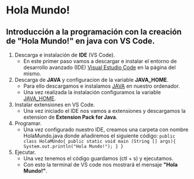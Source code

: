 # Hola Mundo!

## Introducción a la programación con la creación de "Hola Mundo!" en java con VS Code.
1. Descarga e instalación de **IDE** (VS Code).
   - En este primer paso vamos a descargar e instalar el entorno de desarrollo avanzado (IDE) [Visual Estudio Code](https://code.visualstudio.com/download) en la página del mismo.
2. Descarga de  **JAVA**  y configuracion de la variable **JAVA_HOME**.
   - Para ello descargamos e instalamos [JAVA](https://www.java.com/es/download/manual.jsp) en nuestro ordenador.
   - Una vez realizada la instalación configuramos la variable [JAVA_HOME](https://docs.oracle.com/cloud/help/es/pbcs_common/DIEPM/epm_set_java_home_104x6dd63633_106x6dd6441c.htm#DIEPM-GUID-7D734C69-2DE8-4E93-A3C8-9C3F6AD12D1B).
3. Instalar extensiones en VS Code.
   - Una vez iniciado el IDE nos vamos a extensiones y descargamos la extension de **Extension Pack for Java**.
4. Programar.
   - Una vez configurado nuestro IDE, creamos una carpeta con nombre HolaMundo.java donde añadiremos el siguiente código:
    `public class HolaMUndo{
     public static void main (String [] args){
        System.out.println("Hola Mundo!");
      }
     }`
5. Ejecutar.
   - Una vez tenemos el código guardamos (ctl + s) y ejecutamos.
   - Con esto la terminal de VS code nos mostrará el mensaje **"Hola Mundo!"**.
